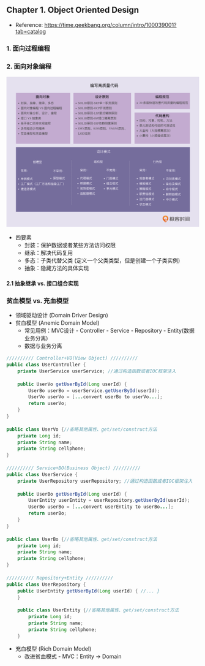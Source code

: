 ## Chapter 1. Object Oriented Design
- Reference: https://time.geekbang.org/column/intro/100039001?tab=catalog
### 1. 面向过程编程

### 2. 面向对象编程
![Alt text](./Image/design-pattern.png)
- 四要素
  - 封装：保护数据或者某些方法访问权限
  - 继承：解决代码复用
  - 多态：子类代替父类 (定义一个父类类型，但是创建一个子类实例)
  - 抽象：隐藏方法的具体实现

#### 2.1 抽象继承 vs. 接口组合实现

### 贫血模型 vs. 充血模型
- 领域驱动设计 (Domain Driver Design)
- 贫血模型 (Anemic Domain Model)
  - 常见用例：MVC设计 - Controller - Service - Repository - Entity(数据业务分离)
  - 数据与业务分离
```java
////////// Controller+VO(View Object) //////////
public class UserController {
    private UserService userService; //通过构造函数或者IOC框架注入

    public UserVo getUserById(Long userId) {
        UserBo userBo = userService.getUserById(userId);
        UserVo userVo = [...convert userBo to userVo...];
        return userVo;
    }
}

public class UserVo {//省略其他属性、get/set/construct方法
    private Long id;
    private String name;
    private String cellphone;
}

////////// Service+BO(Business Object) //////////
public class UserService {
    private UserRepository userRepository; //通过构造函数或者IOC框架注入

    public UserBo getUserById(Long userId) {
        UserEntity userEntity = userRepository.getUserById(userId);
        UserBo userBo = [...convert userEntity to userBo...];
        return userBo;
    }
}

public class UserBo {//省略其他属性、get/set/construct方法
    private Long id;
    private String name;
    private String cellphone;
}

////////// Repository+Entity //////////
public class UserRepository {
    public UserEntity getUserById(Long userId) { //... }
    }

    public class UserEntity {//省略其他属性、get/set/construct方法
        private Long id;
        private String name;
        private String cellphone;
    }


```

- 充血模型 (Rich Domain Model)
  - 改进贫血模式 - MVC：Entity -> Domain